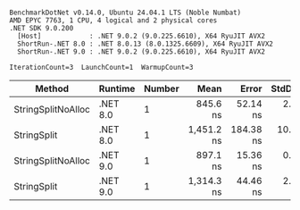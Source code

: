 ```

BenchmarkDotNet v0.14.0, Ubuntu 24.04.1 LTS (Noble Numbat)
AMD EPYC 7763, 1 CPU, 4 logical and 2 physical cores
.NET SDK 9.0.200
  [Host]            : .NET 9.0.2 (9.0.225.6610), X64 RyuJIT AVX2
  ShortRun-.NET 8.0 : .NET 8.0.13 (8.0.1325.6609), X64 RyuJIT AVX2
  ShortRun-.NET 9.0 : .NET 9.0.2 (9.0.225.6610), X64 RyuJIT AVX2

IterationCount=3  LaunchCount=1  WarmupCount=3  

```
| Method             | Runtime  | Number | Mean       | Error     | StdDev   | Min        | Max        | Gen0   | Gen1   | Allocated |
|------------------- |--------- |------- |-----------:|----------:|---------:|-----------:|-----------:|-------:|-------:|----------:|
| StringSplitNoAlloc | .NET 8.0 | 1      |   845.6 ns |  52.14 ns |  2.86 ns |   842.5 ns |   848.1 ns |      - |      - |         - |
| StringSplit        | .NET 8.0 | 1      | 1,451.2 ns | 184.38 ns | 10.11 ns | 1,440.8 ns | 1,460.9 ns | 0.1907 | 0.0019 |    3208 B |
| StringSplitNoAlloc | .NET 9.0 | 1      |   897.1 ns |  15.36 ns |  0.84 ns |   896.2 ns |   897.8 ns |      - |      - |         - |
| StringSplit        | .NET 9.0 | 1      | 1,314.3 ns |  44.46 ns |  2.44 ns | 1,311.6 ns | 1,316.3 ns | 0.1907 | 0.0019 |    3208 B |
